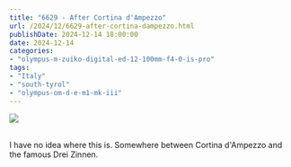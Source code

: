 ```yaml
---
title: "6629 - After Cortina d'Ampezzo"
url: /2024/12/6629-after-cortina-dampezzo.html
publishDate: 2024-12-14 18:00:00
date: 2024-12-14
categories:
- "olympus-m-zuiko-digital-ed-12-100mm-f4-0-is-pro"
tags:
- "Italy"
- "south-tyrol"
- "olympus-om-d-e-m1-mk-iii"
---
```

<div class="container">
<div class="center"><a target="_blank" href="https://d25zfm9zpd7gm5.cloudfront.net/1200x1200/2020/20200908_152323_lr.jpg"><img class="webfeedsFeaturedVisual" src="https://d25zfm9zpd7gm5.cloudfront.net/0600x0600/2020/20200908_152323_lr.jpg" /></a></div>
</div>
<br />

I have no idea where this is. Somewhere between Cortina
d'Ampezzo and the famous Drei Zinnen.
